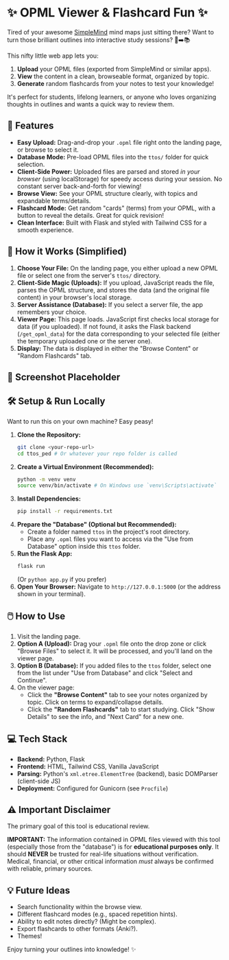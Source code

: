 # ✨ OPML Viewer & Flashcard Fun ✨

Tired of your awesome [SimpleMind](https://simplemind.eu/) mind maps just sitting there? Want to turn those brilliant outlines into interactive study sessions? 🧠➡️📚

This nifty little web app lets you:

1.  **Upload** your OPML files (exported from SimpleMind or similar apps).
2.  **View** the content in a clean, browseable format, organized by topic.
3.  **Generate** random flashcards from your notes to test your knowledge!

It's perfect for students, lifelong learners, or anyone who loves organizing thoughts in outlines and wants a quick way to review them.

## 🚀 Features

* **Easy Upload:** Drag-and-drop your `.opml` file right onto the landing page, or browse to select it.
* **Database Mode:** Pre-load OPML files into the `ttos/` folder for quick selection.
* **Client-Side Power:** Uploaded files are parsed and stored *in your browser* (using localStorage) for speedy access during your session. No constant server back-and-forth for viewing!
* **Browse View:** See your OPML structure clearly, with topics and expandable terms/details.
* **Flashcard Mode:** Get random "cards" (terms) from your OPML, with a button to reveal the details. Great for quick revision!
* **Clean Interface:** Built with Flask and styled with Tailwind CSS for a smooth experience.

## 🤔 How it Works (Simplified)

1.  **Choose Your File:** On the landing page, you either upload a new OPML file or select one from the server's `ttos/` directory.
2.  **Client-Side Magic (Uploads):** If you upload, JavaScript reads the file, parses the OPML structure, and stores the data (and the original file content) in your browser's local storage.
3.  **Server Assistance (Database):** If you select a server file, the app remembers your choice.
4.  **Viewer Page:** This page loads. JavaScript first checks local storage for data (if you uploaded). If not found, it asks the Flask backend (`/get_opml_data`) for the data corresponding to your selected file (either the temporary uploaded one or the server one).
5.  **Display:** The data is displayed in either the "Browse Content" or "Random Flashcards" tab.

## 📸 Screenshot Placeholder

## 🛠️ Setup & Run Locally

Want to run this on your own machine? Easy peasy!

1.  **Clone the Repository:**
    ```bash
    git clone <your-repo-url>
    cd ttos_ped # Or whatever your repo folder is called
    ```
2.  **Create a Virtual Environment (Recommended):**
    ```bash
    python -m venv venv
    source venv/bin/activate # On Windows use `venv\Scripts\activate`
    ```
3.  **Install Dependencies:**
    ```bash
    pip install -r requirements.txt
    ```
4.  **Prepare the "Database" (Optional but Recommended):**
    * Create a folder named `ttos` in the project's root directory.
    * Place any `.opml` files you want to access via the "Use from Database" option inside this `ttos` folder.
5.  **Run the Flask App:**
    ```bash
    flask run
    ```
    (Or `python app.py` if you prefer)
6.  **Open Your Browser:** Navigate to `http://127.0.0.1:5000` (or the address shown in your terminal).

## 🖱️ How to Use

1.  Visit the landing page.
2.  **Option A (Upload):** Drag your `.opml` file onto the drop zone or click "Browse Files" to select it. It will be processed, and you'll land on the viewer page.
3.  **Option B (Database):** If you added files to the `ttos` folder, select one from the list under "Use from Database" and click "Select and Continue".
4.  On the viewer page:
    * Click the **"Browse Content"** tab to see your notes organized by topic. Click on terms to expand/collapse details.
    * Click the **"Random Flashcards"** tab to start studying. Click "Show Details" to see the info, and "Next Card" for a new one.

## 💻 Tech Stack

* **Backend:** Python, Flask
* **Frontend:** HTML, Tailwind CSS, Vanilla JavaScript
* **Parsing:** Python's `xml.etree.ElementTree` (backend), basic DOMParser (client-side JS)
* **Deployment:** Configured for Gunicorn (see `Procfile`)

## ⚠️ Important Disclaimer

The primary goal of this tool is educational review.

**IMPORTANT:** The information contained in OPML files viewed with this tool (especially those from the "database") is for **educational purposes only**. It should **NEVER** be trusted for real-life situations without verification. Medical, financial, or other critical information *must* always be confirmed with reliable, primary sources.

## 💡 Future Ideas

* Search functionality within the browse view.
* Different flashcard modes (e.g., spaced repetition hints).
* Ability to edit notes directly? (Might be complex).
* Export flashcards to other formats (Anki?).
* Themes!

Enjoy turning your outlines into knowledge! ✨